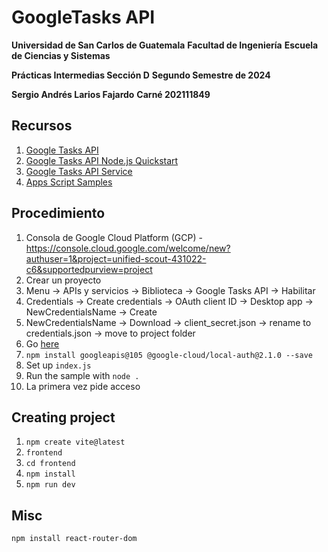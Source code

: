 # GoogleTasks API

**Universidad de San Carlos de Guatemala**
**Facultad de Ingeniería**
**Escuela de Ciencias y Sistemas**

**Prácticas Intermedias Sección D**
**Segundo Semestre de 2024**

**Sergio Andrés Larios Fajardo**
**Carné 202111849**

## Recursos
1. [Google Tasks API](https://developers.google.com/tasks)
2. [Google Tasks API Node.js Quickstart](https://developers.google.com/tasks/quickstart/nodejs)
3. [Google Tasks API Service](https://developers.google.com/apps-script/advanced/tasks)
4. [Apps Script Samples](https://github.com/googleworkspace/apps-script-samples/blob/main/tasks/simpleTasks/README.md)

## Procedimiento
1. Consola de Google Cloud Platform (GCP) - https://console.cloud.google.com/welcome/new?authuser=1&project=unified-scout-431022-c6&supportedpurview=project
2. Crear un proyecto
3. Menu -> APIs y servicios -> Biblioteca -> Google Tasks API -> Habilitar
4. Credentials -> Create credentials -> OAuth client ID -> Desktop app -> NewCredentialsName -> Create
5. NewCredentialsName -> Download -> client_secret.json -> rename to credentials.json -> move to project folder
6. Go [here](https://developers.google.com/tasks/quickstart/nodejs)
7. `npm install googleapis@105 @google-cloud/local-auth@2.1.0 --save`
8. Set up `index.js`
9. Run the sample with `node .`
10. La primera vez pide acceso

## Creating project
1. `npm create vite@latest`
2. `frontend`
3. `cd frontend`
4. `npm install`
5. `npm run dev`

## Misc
`npm install react-router-dom`